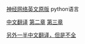 



[神经网络英文原版](http://neuralnetworksanddeeplearning.com/index.html) python语言

[中文翻译](http://www.cnblogs.com/pathrough/p/5297031.html)  [第二章](http://www.cnblogs.com/pathrough/p/5322736.html) [第三章](http://www.cnblogs.com/pathrough/p/5855084.html)


[另外一半中文翻译，但是不全](https://tigerneil.gitbooks.io/neural-networks-and-deep-learning-zh/content/chapter2.html)